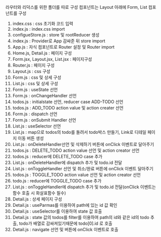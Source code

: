 라우터와 리덕스를 위한 폴더를 따로 구성
컴포넌트는 Layout 아래에 Form, List 컴포넌트를 구성

1. index.css : css 초기화 코드 입력
2. index.js : index.css import
3. configueStore.js : store 및 rootReducer 생성
4. index.js : Provider로 App 감싸준 뒤 store import 
5. App.js : 자식 컴포넌트로 Router 설정 및 Router import
6. Home.js, Detail.js : 페이지 구성
7. Form.jsx, Layout.jsx, List.jsx : 페이지구성
8. Router.js : 페이지 구성
9. Layout.js : css 구성
10. Form.js : css 및 상세 구성
11. List.js : css 및 상세 구성
12. Form.js : useState 선언
13. Form.js : onChangeHandler 선언
14. todos.js : initialstate 선언, reducer case ADD-TODO 선언
15. todos.js : ADD_TODO action value 및 action creater 선언
16. Form.js : dispatch 선언
17. Form.js : onSubmit Handler 선언
18. List.js : useSelector 선언
19. List.js : map으로 todos의 todo를 돌려서 todo박스 만들기, Link로 디테일 페이지 이동 버튼 생성
20. List.js : onDeleteHandler선언 및 삭제하기 버튼에 onClick 이벤트로 달아주기
21. todos.js : DELETE_TODO action value 선언 및 action creator 선언
22. todos.js : reducer에 DELETE_TODO case 추가
23. List.js : onDeleteHandler에 dispatch 추가 및 todo.id 전달
24. List.js : onToggleHandler 선언 및 취소/완료 버튼에 onClick 이벤트 달아주기
25. todos.js : TOGGLE_TODO action value 선언 및 action creator 선언
26. todo.js : reducer에 TOGGLE_TODO case 추가
27. List.js : onToggleHandler에 dispatch 추가 및 todo.id 전달(onClick 이벤트는 함수 호출 시 화살표함수 필수)
28. Detail.js : 상세 페이지 구성
29. Detail.js : useParmas를 이용하여 path에 있는 id 값 확인
30. Detail.js : useSelector를 이용하여 state 값 호출
31. Detail.js : state 값의 todos를 filter를 이용하여 path의 id와 같은 id의 todo 추출, todo가 배열로 감싸져있기때문에 todo[0].id 로 호출
32. Detail.js : navigate 선언 및 버튼에 onClick 이벤트로 호출
